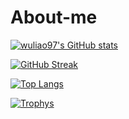 # About-me


[![wuliao97's GitHub stats](https://github-readme-stats.vercel.app/api?username=wuliao97&show_icons=true&theme=transparent&icon_color=48b0d5)](https://github.com/anuraghazra/github-readme-stats)


[![GitHub Streak](https://github-readme-streak-stats.herokuapp.com?user=wuliao97&date_format=%5BY%2F%5Dn%2Fj&ring=48b0d5&fire=48b0d5&currStreakLabel=48b0d5&currStreakNum=48b0d5)](https://git.io/streak-stats)

[![Top Langs](https://github-readme-stats.vercel.app/api/top-langs/?username=wuliao97&layout=compact&theme=transparent)](https://github.com/anuraghazra/github-readme-stats)  

[![Trophys](https://github-profile-trophy.vercel.app/?username=wuliao97&theme=transparent)](https://github.com/ryo-ma/github-profile-trophy)
